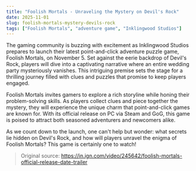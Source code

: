 ```yaml
---
title: "Foolish Mortals - Unraveling the Mystery on Devil's Rock"
date: 2025-11-01
slug: foolish-mortals-mystery-devils-rock
tags: ["Foolish Mortals", "adventure game", "Inklingwood Studios"]
---
```


The gaming community is buzzing with excitement as Inklingwood Studios prepares to launch their latest point-and-click adventure puzzle game, Foolish Mortals, on November 5. Set against the eerie backdrop of Devil's Rock, players will dive into a captivating narrative where an entire wedding party mysteriously vanishes. This intriguing premise sets the stage for a thrilling journey filled with clues and puzzles that promise to keep players engaged.

Foolish Mortals invites gamers to explore a rich storyline while honing their problem-solving skills. As players collect clues and piece together the mystery, they will experience the unique charm that point-and-click games are known for. With its official release on PC via Steam and GoG, this game is poised to attract both seasoned adventurers and newcomers alike.

As we count down to the launch, one can't help but wonder: what secrets lie hidden on Devil's Rock, and how will players unravel the enigma of Foolish Mortals? This game is certainly one to watch!

> Original source: https://in.ign.com/video/245642/foolish-mortals-official-release-date-trailer
